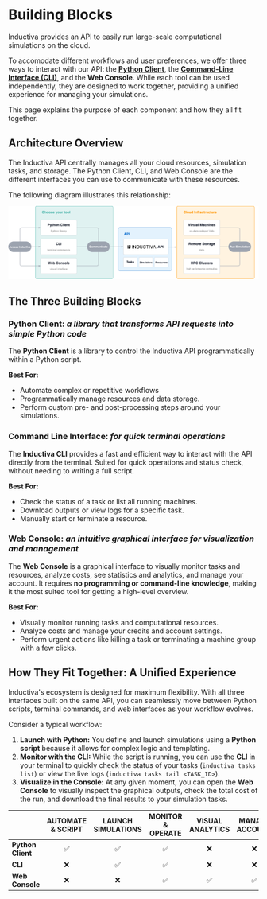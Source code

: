 # Building Blocks

Inductiva provides an API to easily run large-scale computational simulations on the cloud.

To accomodate different workflows and user preferences, we offer three ways to interact with our API: the **[Python Client](../../api-functions/api/index.md)**, the **[Command-Line Interface (CLI)](../../api-functions/cli/overview.md)**, and the **Web Console**. While each tool can be used independently, they are designed to work together, providing a unified experience for managing your simulations.

This page explains the purpose of each component and how they all fit together.

## Architecture Overview

The Inductiva API centrally manages all your cloud resources, simulation tasks, and storage. The Python Client, CLI, and Web Console are the different interfaces you can use to communicate with these resources.

The following diagram illustrates this relationship:

![Building Blocks](../_static/building_blocks.png)

## The Three Building Blocks

### Python Client: _a library that transforms API requests into simple Python code_

The **Python Client** is a library to control the Inductiva API programmatically within a Python script.

**Best For:**
- Automate complex or repetitive workflows 
- Programmatically manage resources and data storage.
- Perform custom pre- and post-processing steps around your simulations.

### Command Line Interface: _for quick terminal operations_

The **Inductiva CLI** provides a fast and efficient way to interact with the API directly from the terminal. Suited for quick operations and status check, without needing to writing a full script.

**Best For:**
- Check the status of a task or list all running machines.
- Download outputs or view logs for a specific task.
- Manually start or terminate a resource.


### Web Console: _an intuitive graphical interface for visualization and management_

The **Web Console** is a graphical interface to visually monitor tasks and resources, analyze costs, see statistics and analytics, and manage your account. It requires **no programming or command-line knowledge**, making it the most suited tool for getting a high-level overview.

**Best For:**
- Visually monitor running tasks and computational resources.
- Analyze costs and manage your credits and account settings.
- Perform urgent actions like killing a task or terminating a machine group with a few clicks.

## How They Fit Together: A Unified Experience

Inductiva's ecosystem is designed for maximum flexibility. With all three interfaces built on the same API, you can seamlessly move between Python scripts, terminal commands, and web interfaces as your workflow evolves.

Consider a typical workflow:

1.  **Launch with Python:** You define and launch simulations using a **Python script** because it allows for complex logic and templating.
2.  **Monitor with the CLI:** While the script is running, you can use the **CLI** in your terminal to quickly check the status of your tasks (`inductiva tasks list`) or view the live logs (`inductiva tasks tail <TASK_ID>`).
3.  **Visualize in the Console:** At any given moment, you can open the **Web Console** to visually inspect the graphical outputs, check the total cost of the run, and download the final results to your simulation tasks.


| | AUTOMATE & SCRIPT | LAUNCH SIMULATIONS | MONITOR & OPERATE | VISUAL ANALYTICS | MANAGE ACCOUNT |
| :--- | :---: | :---: | :---: | :---: | :---: |
| **Python Client** | ✅ | ✅ | ✅ | ❌ | ❌ |
| **CLI** | ❌ | ✅ | ✅ | ❌ | ❌ |
| **Web Console** | ❌ | ❌ | ✅ | ✅ | ✅ |